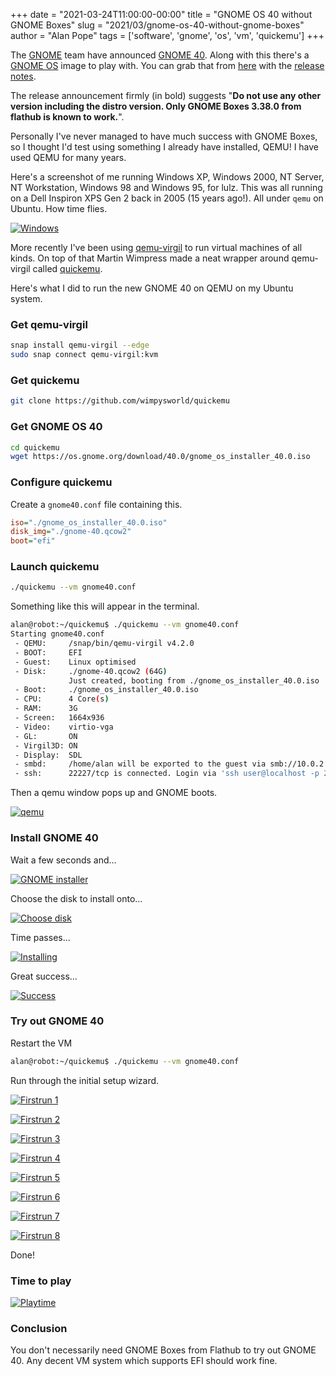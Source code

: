 +++
date = "2021-03-24T11:00:00-00:00"
title = "GNOME OS 40 without GNOME Boxes"
slug = "2021/03/gnome-os-40-without-gnome-boxes"
author = "Alan Pope"
tags = ['software', 'gnome', 'os', 'vm', 'quickemu']
+++

The [GNOME](https://gnome.org/) team have announced [GNOME 40](https://forty.gnome.org/). Along with this there's a [GNOME OS](https://os.gnome.org/) image to play with. You can grab that from [here](https://os.gnome.org/download/40.0/gnome_os_installer_40.0.iso) with the [release notes](https://help.gnome.org/misc/release-notes/40).

The release announcement firmly (in bold) suggests "**Do not use any other version including the distro version. Only GNOME Boxes 3.38.0 from flathub is known to work.**".

Personally I've never managed to have much success with GNOME Boxes, so I thought I'd test using something I already have installed, QEMU! I have used QEMU for many years. 

Here's a screenshot of me running Windows XP, Windows 2000, NT Server, NT Workstation, Windows 98 and Windows 95, for lulz. This was all running on a Dell Inspiron XPS Gen 2 back in 2005 (15 years ago!). All under `qemu` on Ubuntu. How time flies.

[![Windows](/blog/images/2021-03-24/windows.png)](/blog/images/2021-03-24/windows.png)

More recently I've been using [qemu-virgil](https://snapcraft.io/qemu-virgil) to run virtual machines of all kinds. On top of that Martin Wimpress made a neat wrapper around qemu-virgil called [quickemu](https://github.com/wimpysworld/quickemu).

Here's what I did to run the new GNOME 40 on QEMU on my Ubuntu system.

### Get qemu-virgil

```bash
snap install qemu-virgil --edge
sudo snap connect qemu-virgil:kvm
```

### Get quickemu

```bash
git clone https://github.com/wimpysworld/quickemu
```

### Get GNOME OS 40

```bash
cd quickemu
wget https://os.gnome.org/download/40.0/gnome_os_installer_40.0.iso
```

### Configure quickemu

Create a `gnome40.conf` file containing this.

```ini
iso="./gnome_os_installer_40.0.iso"
disk_img="./gnome-40.qcow2"
boot="efi"
```
### Launch quickemu

```bash
./quickemu --vm gnome40.conf
```

Something like this will appear in the terminal.

```bash
alan@robot:~/quickemu$ ./quickemu --vm gnome40.conf
Starting gnome40.conf
 - QEMU:     /snap/bin/qemu-virgil v4.2.0
 - BOOT:     EFI
 - Guest:    Linux optimised
 - Disk:     ./gnome-40.qcow2 (64G)
             Just created, booting from ./gnome_os_installer_40.0.iso
 - Boot:     ./gnome_os_installer_40.0.iso
 - CPU:      4 Core(s)
 - RAM:      3G
 - Screen:   1664x936
 - Video:    virtio-vga
 - GL:       ON
 - Virgil3D: ON
 - Display:  SDL
 - smbd:     /home/alan will be exported to the guest via smb://10.0.2.4/qemu
 - ssh:      22227/tcp is connected. Login via 'ssh user@localhost -p 22227'
```

Then a qemu window pops up and GNOME boots. 

[![qemu](/blog/images/2021-03-24/qemu.png)](/blog/images/2021-03-24/qemu.png)

### Install GNOME 40

Wait a few seconds and...

[![GNOME installer](/blog/images/2021-03-24/gnomeinstaller.png)](/blog/images/2021-03-24/gnomeinstaller.png)

Choose the disk to install onto...

[![Choose disk](/blog/images/2021-03-24/choosedisk.png)](/blog/images/2021-03-24/choosedisk.png)

Time passes...

[![Installing](/blog/images/2021-03-24/installing.png)](/blog/images/2021-03-24/installing.png)

Great success...

[![Success](/blog/images/2021-03-24/success.png)](/blog/images/2021-03-24/success.png)

### Try out GNOME 40

Restart the VM

```bash
alan@robot:~/quickemu$ ./quickemu --vm gnome40.conf
```

Run through the initial setup wizard.

[![Firstrun 1](/blog/images/2021-03-24/firstrun1.png)](/blog/images/2021-03-24/firstrun1.png)

[![Firstrun 2](/blog/images/2021-03-24/firstrun2.png)](/blog/images/2021-03-24/firstrun2.png)

[![Firstrun 3](/blog/images/2021-03-24/firstrun3.png)](/blog/images/2021-03-24/firstrun3.png)

[![Firstrun 4](/blog/images/2021-03-24/firstrun4.png)](/blog/images/2021-03-24/firstrun4.png)

[![Firstrun 5](/blog/images/2021-03-24/firstrun5.png)](/blog/images/2021-03-24/firstrun5.png)

[![Firstrun 6](/blog/images/2021-03-24/firstrun6.png)](/blog/images/2021-03-24/firstrun6.png)

[![Firstrun 7](/blog/images/2021-03-24/firstrun7.png)](/blog/images/2021-03-24/firstrun7.png)

[![Firstrun 8](/blog/images/2021-03-24/firstrun8.png)](/blog/images/2021-03-24/firstrun8.png)

Done!

### Time to play

[![Playtime](/blog/images/2021-03-24/playtime.png)](/blog/images/2021-03-24/playtime.png)


### Conclusion

You don't necessarily need GNOME Boxes from Flathub to try out GNOME 40. Any decent VM system which supports EFI should work fine. 